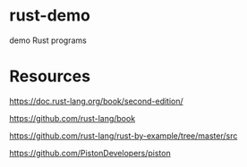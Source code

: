 # rust-demo
demo Rust programs

# Resources

https://doc.rust-lang.org/book/second-edition/

https://github.com/rust-lang/book

https://github.com/rust-lang/rust-by-example/tree/master/src

https://github.com/PistonDevelopers/piston
